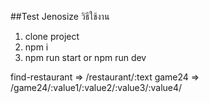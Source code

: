 ##Test Jenosize
วิธีใช้งาน

1. clone project 
2. npm i
3. npm run start or npm run dev


find-restaurant => /restaurant/:text
game24 => /game24/:value1/:value2/:value3/:value4/